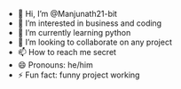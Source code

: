 - 👋 Hi, I’m @Manjunath21-bit
- 👀 I’m interested in business and coding
- 🌱 I’m currently learning python
- 💞️ I’m looking to collaborate on any project
- 📫 How to reach me secret
- 😄 Pronouns: he/him
- ⚡ Fun fact: funny project working

<!---
Manjunath21-bit/Manjunath21-bit is a ✨ special ✨ repository because its `README.md` (this file) appears on your GitHub profile.
You can click the Preview link to take a look at your changes.
--->
